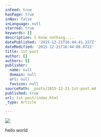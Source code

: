 ```yaml
---
inFeed: true
hasPage: true
inNav: false
inLanguage: null
starred: true
keywords: []
description: I know nothing....
datePublished: '2015-12-21T16:44:41.327Z'
dateModified: '2015-12-21T16:44:06.872Z'
title: 1st post
author: []
authors: []
publisher:
  name: null
  domain: null
  url: null
  favicon: null
sourcePath: _posts/2015-12-21-1st-post.md
published: true
url: 1st-post/index.html
_type: Article

---
```

![](https://the-grid-user-content.s3-us-west-2.amazonaws.com/2ab3c39b-834b-4166-8308-a70c2742ed8c.jpg)

hello world